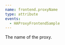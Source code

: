 ```yaml
---
name: frontend.proxyName
type: attribute
events:
  - HAProxyFrontendSample
---
```


The name of the proxy.